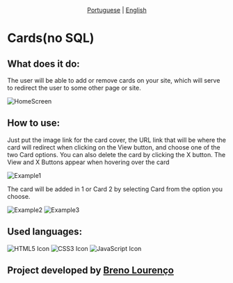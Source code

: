 <p align="center">
  <a href="/docs/readme/README_portuguese.md">Portuguese</a>
  | 
  <a href="/docs/readme/README_english.md">English</a>
</p>

<h1>Cards(no SQL)</h1>

<h2>What does it do:</h2>

<p>The user will be able to add or remove cards on your site, which will serve to redirect the user to some other page or site.</p>

<img src="/media/engHomeScreen.png" alt="HomeScreen">

<h2>How to use:</h2>

<p>Just put the image link for the card cover, the URL link that will be where the card will redirect when clicking on the View button, and choose one of the two Card options. You can also delete the card by clicking the X button. The View and X Buttons appear when hovering over the card</p>

<img src="/media/engEx1.png" alt="Example1">

<p>The card will be added in 1 or Card 2 by selecting Card from the option you choose.</p>

<img src="/media/engEx2.png" alt="Example2">

<img src="/media/engEx3.png" alt="Example3">

<h2>Used languages:</h2>
<div style="display: inline_block">
  <img alt="HTML5 Icon" src="https://img.shields.io/badge/HTML5-E34F26?style=for-the-badge&logo=html5&logoColor=white">
  <img alt="CSS3 Icon" src="https://img.shields.io/badge/CSS3-1572B6?style=for-the-badge&logo=css3&logoColor=white">
  <img alt="JavaScript Icon" src="https://img.shields.io/badge/JavaScript-F7DF1E?style=for-the-badge&logo=javascript&logoColor=black">
</div>

<h2>Project developed by <a href="https://github.com/breno05s">Breno Lourenço</a></h2>